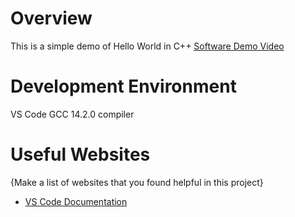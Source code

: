 # Overview

This is a simple demo of Hello World in C++
[Software Demo Video](http://youtube.link.goes.here)

# Development Environment

VS Code
GCC 14.2.0 compiler

# Useful Websites

{Make a list of websites that you found helpful in this project}

- [VS Code Documentation](https://code.visualstudio.com/docs/cpp/config-mingw#_prerequisites)
